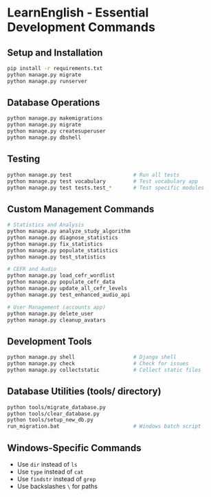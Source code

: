 # LearnEnglish - Essential Development Commands

## Setup and Installation
```bash
pip install -r requirements.txt
python manage.py migrate
python manage.py runserver
```

## Database Operations
```bash
python manage.py makemigrations
python manage.py migrate  
python manage.py createsuperuser
python manage.py dbshell
```

## Testing
```bash
python manage.py test                    # Run all tests
python manage.py test vocabulary         # Test vocabulary app
python manage.py test tests.test_*       # Test specific modules
```

## Custom Management Commands
```bash
# Statistics and Analysis
python manage.py analyze_study_algorithm
python manage.py diagnose_statistics
python manage.py fix_statistics
python manage.py populate_statistics
python manage.py test_statistics

# CEFR and Audio
python manage.py load_cefr_wordlist
python manage.py populate_cefr_data  
python manage.py update_all_cefr_levels
python manage.py test_enhanced_audio_api

# User Management (accounts app)
python manage.py delete_user
python manage.py cleanup_avatars
```

## Development Tools
```bash
python manage.py shell                   # Django shell
python manage.py check                   # Check for issues
python manage.py collectstatic           # Collect static files
```

## Database Utilities (tools/ directory)
```bash
python tools/migrate_database.py
python tools/clear_database.py
python tools/setup_new_db.py
run_migration.bat                        # Windows batch script
```

## Windows-Specific Commands
- Use `dir` instead of `ls`
- Use `type` instead of `cat`
- Use `findstr` instead of `grep`
- Use backslashes `\` for paths